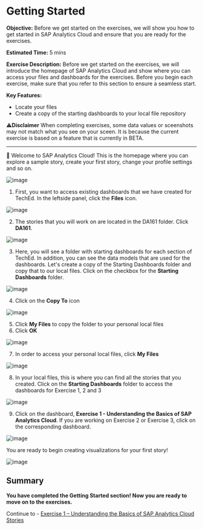 # Getting Started

**Objective:** Before we get started on the exercises, we will show you how to get started in SAP Analytics Cloud and ensure that you are ready for the exercises.

**Estimated Time:** 5 mins 

**Exercise Description:** Before we get started on the exercises, we will introduce the homepage of SAP Analytics Cloud and show where you can access your files and dashboards for the exercises. Before you begin each exercise, make sure that you refer to this section to ensure a seamless start.

**Key Features:**
- Locate your files 
- Create a copy of the starting dashboards to your local file repository

⚠️**Disclaimer**
When completing exercises, some data values or sceenshots may not match what you see on your sceen. It is because the current exercise is based on a feature that is currently in BETA. 

----------------------------------------------------------------------------------------------------------------------------------------

🚩 Welcome to SAP Analytics Cloud! This is the homepage where you can explore a sample story, create your first story, change your profile settings and so on. 

![image](https://user-images.githubusercontent.com/112718519/198722315-f2b54cf5-997d-4dbe-b187-047cfdd3a143.png)

1. First, you want to access existing dashboards that we have created for TechEd. In the leftside panel, click the **Files** icon.

![image](https://user-images.githubusercontent.com/112718519/198722481-799120a8-f663-4d7d-8707-f9fcc657b457.png)

2. The stories that you will work on are located in the DA161 folder. Click **DA161**.

![image](https://user-images.githubusercontent.com/112718519/199792261-93423c10-7b53-43de-8737-57d005cdb649.png)

3. Here, you will see a folder with starting dashboards for each section of TechEd. In addition, you can see the data models that are used for the dashboards. Let's create a copy of the Starting Dashboards folder and copy that to our local files. Click on the checkbox for the **Starting Dashboards** folder.

![image](https://user-images.githubusercontent.com/112718519/199792643-9f71f444-6e79-45c1-9c46-362ca11c1097.png)

4. Click on the **Copy To** icon 

![image](https://user-images.githubusercontent.com/112718519/199790686-ee949e4d-341a-45a7-af3c-10c7d84aa41c.png)

5. Click **My Files** to copy the folder to your personal local files 
6. Click **OK**

![image](https://user-images.githubusercontent.com/112718519/199790818-f9750fce-a1f0-4a16-8608-9ca1a0777000.png)

7. In order to access your personal local files, click **My Files**

![image](https://user-images.githubusercontent.com/112718519/199791034-1fd8af59-f734-4b0c-9fb0-baa682aa7be1.png)

8. In your local files, this is where you can find all the stories that you created. Click on the **Starting Dashboards** folder to access the dashboards for Exercise 1, 2 and 3

![image](https://user-images.githubusercontent.com/112718519/199791238-3a9ad8bb-faf6-4f89-ac9d-82b85d75f5de.png)

9. Click on the dashboard, **Exercise 1 - Understanding the Basics of SAP Analytics Cloud**. If you are working on Exercise 2 or Exercise 3, click on the corresponding dashboard. 

![image](https://user-images.githubusercontent.com/112718519/199791296-9f1a45d8-e932-43fd-80bc-f193515286c3.png)

You are ready to begin creating visualizations for your first story!

![image](https://user-images.githubusercontent.com/112718519/198722966-4d5f2946-b6fd-472b-9f60-dcb0a42358f0.png)



## Summary

**You have completed the Getting Started section! Now you are ready to move on to the exercises.**

Continue to - [Exercise 1 – Understanding the Basics of SAP Analytics Cloud Stories](../ex1/README.md)

